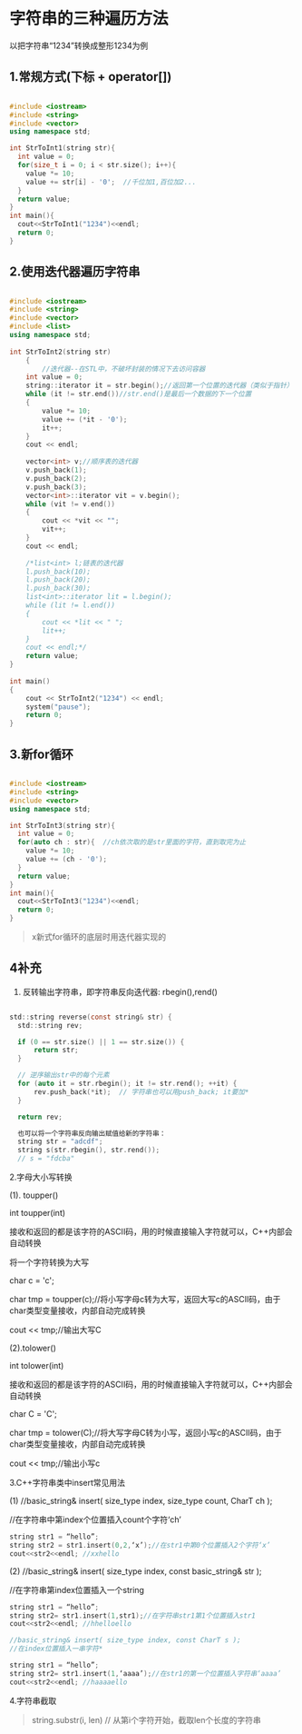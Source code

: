 # 字符串的三种遍历方法

以把字符串“1234”转换成整形1234为例

## 1.常规方式(下标 + operator[])

```C++

#include <iostream>
#include <string>
#include <vector>
using namespace std;

int StrToInt1(string str){
  int value = 0;
  for(size_t i = 0; i < str.size(); i++){
    value *= 10;
    value += str[i] - '0';  //千位加1,百位加2...
  }
  return value;
}
int main(){
  cout<<StrToInt1("1234")<<endl;
  return 0;
}

```

## 2.使用迭代器遍历字符串

```C++

#include <iostream>
#include <string>
#include <vector>
#include <list>
using namespace std;
 
int StrToInt2(string str)
    {
        //迭代器--在STL中，不破坏封装的情况下去访问容器
    int value = 0;
    string::iterator it = str.begin();//返回第一个位置的迭代器（类似于指针）
    while (it != str.end())//str.end()是最后一个数据的下一个位置
    {
        value *= 10;
        value += (*it - '0');
        it++;
    }
    cout << endl;
 
    vector<int> v;//顺序表的迭代器
    v.push_back(1);
    v.push_back(2);
    v.push_back(3);
    vector<int>::iterator vit = v.begin();
    while (vit != v.end())
    {
        cout << *vit << "";
        vit++;
    }
    cout << endl;
 
    /*list<int> l;链表的迭代器
    l.push_back(10);
    l.push_back(20);
    l.push_back(30);
    list<int>::iterator lit = l.begin();
    while (lit != l.end())
    {
        cout << *lit << " ";
        lit++;
    }
    cout << endl;*/
    return value;
}
 
int main()
{
    cout << StrToInt2("1234") << endl;
    system("pause");
    return 0;
}

```

## 3.新for循环

```C++

#include <iostream>
#include <string>
#include <vector>
using namespace std;

int StrToInt3(string str){
  int value = 0;
  for(auto ch : str){  //ch依次取的是str里面的字符，直到取完为止
    value *= 10;
    value += (ch - '0');
  }
  return value;
}
int main(){
  cout<<StrToInt3("1234")<<endl;
  return 0;
}
```

>x新式for循环的底层时用迭代器实现的

## 4补充

1. 反转输出字符串，即字符串反向迭代器: rbegin(),rend()

```C

std::string reverse(const string& str) {
  std::string rev;

  if (0 == str.size() || 1 == str.size()) {
      return str;
  }

  // 逆序输出str中的每个元素
  for (auto it = str.rbegin(); it != str.rend(); ++it) {
      rev.push_back(*it);  // 字符串也可以用push_back; it要加*
  }

  return rev;

  也可以将一个字符串反向输出赋值给新的字符串：
  string str = "adcdf";
  string s(str.rbegin(), str.rend());
  // s = "fdcba"
```

2.字母大小写转换

(1). toupper()

int toupper(int)

接收和返回的都是该字符的ASCII码，用的时候直接输入字符就可以，C++内部会自动转换

将一个字符转换为大写

  char c = 'c';

  char tmp = toupper(c);//将小写字母c转为大写，返回大写c的ASCII码，由于char类型变量接收，内部自动完成转换

  cout << tmp;//输出大写C

(2).tolower()

int tolower(int)

接收和返回的都是该字符的ASCII码，用的时候直接输入字符就可以，C++内部会自动转换

  char C = 'C';

  char tmp = tolower(C);//将大写字母C转为小写，返回小写c的ASCII码，由于char类型变量接收，内部自动完成转换

  cout << tmp;//输出小写c

3.C++字符串类中insert常见用法

(1)
//basic_string& insert( size_type index, size_type count, CharT ch );

//在字符串中第index个位置插入count个字符‘ch’

```C
string str1 = “hello”;
string str2 = str1.insert(0,2,‘x’);//在str1中第0个位置插入2个字符‘x’
cout<<str2<<endl; //xxhello
```

(2)
//basic_string& insert( size_type index, const basic_string& str );

//在字符串第index位置插入一个string

```C
string str1 = “hello”;
string str2= str1.insert(1,str1);//在字符串str1第1个位置插入str1
cout<<str2<<endl; //hhelloello

//basic_string& insert( size_type index, const CharT s );
//在index位置插入一串字符*

string str1 = “hello”;
string str2= str1.insert(1,‘aaaa’);//在str1的第一个位置插入字符串‘aaaa’
cout<<str2<<endl; //haaaaello
```

4.字符串截取

> string.substr(i, len) // 从第i个字符开始，截取len个长度的字符串
